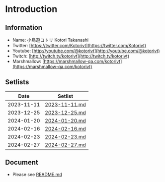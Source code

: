 # Introduction

## Information
- Name: 小鳥遊コトリ Kotori Takanashi
- Twitter: [https://twitter.com/Kotorivt](https://twitter.com/Kotorivt)
- Youtube: [http://youtube.com/@kotorivt](http://youtube.com/@kotorivt)
- Twitch: [http://twitch.tv/kotorivt](http://twitch.tv/kotorivt)
- Marshmallow: [https://marshmallow-qa.com/kotorivt](https://marshmallow-qa.com/kotorivt)

## Setlists

| Date       | Setlist                                                                 |
|------------|-------------------------------------------------------------------------|
| 2023-11-11 | [2023-11-11.md](./setlists/2023-11-11.md) |
| 2023-12-25 | [2023-12-25.md](./setlists/2023-12-25.md) |
| 2024-01-20 | [2024-01-20.md](./setlists/2024-01-20.md) |
| 2024-02-16 | [2024-02-16.md](./setlists/2024-02-16.md) |
| 2024-02-23 | [2024-02-23.md](./setlists/2024-02-23.md) |
| 2024-02-27 | [2024-02-27.md](./setlists/2024-02-27.md) |

## Document
- Please see [README.md](https://github.com/DNIB/Setlist-Workspace/blob/main/public/README.md)
